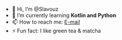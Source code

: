 - 👋 Hi, I’m @Slavouz
- 🌱 I’m currently learning **Kotlin and Python**
- 📫 How to reach me: [E-mail](mailto:tmbwpva@protonmail.com)
- ⚡ Fun fact: I like green tea & matcha

<!---
Slavouz/Slavouz is a ✨ special ✨ repository because its `README.md` (this file) appears on your GitHub profile.
You can click the Preview link to take a look at your changes.
--->
